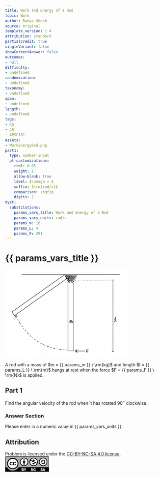 ```yaml
---
title: Work and Energy of a Rod
topic: Work
author: Ranya Ghosh
source: original
template_version: 1.4
attribution: standard
partialCredit: true
singleVariant: false
showCorrectAnswer: false
outcomes:
- null
difficulty:
- undefined
randomization:
- undefined
taxonomy:
- undefined
span:
- undefined
length:
- undefined
tags:
- RG
- JR
- APSC181
assets:
- WorkEnergyRod.png
part1:
  type: number-input
  pl-customizations:
    rtol: 0.05
    weight: 1
    allow-blank: true
    label: $\omega = $
    suffix: $\rm{rad/s}$
    comparison: sigfig
    digits: 2
myst:
  substitutions:
    params_vars_title: Work and Energy of a Rod
    params_vars_units: rad/s
    params_m: 16
    params_L: 4
    params_F: 291
---
```

# {{ params_vars_title }}
<img src="WorkEnergyRod.png" width=400>

A rod with a mass of $m = {{ params_m }} \ \rm{kg}$ and length $l = {{ params_L }} \ \rm{m}$ hangs at rest when the force $F = {{ params_F }} \ \rm{N}$ is applied.

## Part 1

Find the angular velocity of the rod when it has rotated $90^{\circ}$ clockwise.

### Answer Section

Please enter in a numeric value in {{ params_vars_units }}.

## Attribution

Problem is licensed under the [CC-BY-NC-SA 4.0 license](https://creativecommons.org/licenses/by-nc-sa/4.0/).<br> ![The Creative Commons 4.0 license requiring attribution-BY, non-commercial-NC, and share-alike-SA license.](https://raw.githubusercontent.com/firasm/bits/master/by-nc-sa.png)